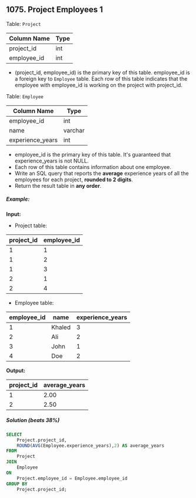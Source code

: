 ## 1075. Project Employees 1

Table: `Project`

| Column Name | Type    |
|-------------|---------|
| project_id  | int     |
| employee_id | int     |

- (project_id, employee_id) is the primary key of this table.
employee_id is a foreign key to `Employee` table.
Each row of this table indicates that the employee with employee_id is working on the project with project_id.

Table: `Employee`

| Column Name      | Type    |
| ---------------- | ------- |
| employee_id      | int     |
| name             | varchar |
| experience_years | int     |

- employee_id is the primary key of this table. It's guaranteed that experience_years is not NULL.
- Each row of this table contains information about one employee.
- Write an SQL query that reports the **average** experience years of all the employees for each project, **rounded to 2 digits**.
- Return the result table in **any order**.
##### Example:

**Input:** 
- Project table:

| project_id | employee_id |
| ---------- | ----------- |
| 1          | 1           |
| 1          | 2           |
| 1          | 3           |
| 2          | 1           |
| 2          | 4           |

- Employee table:

| employee_id | name   | experience_years |
| ----------- | ------ | ---------------- |
| 1           | Khaled | 3                |
| 2           | Ali    | 2                |
| 3           | John   | 1                |
| 4           | Doe    | 2                |

**Output:** 

| project_id | average_years |
| ---------- | ------------- |
| 1          | 2.00          |
| 2          | 2.50          |

##### Solution (beats 38%)

```sql
SELECT 
	Project.project_id, 
	ROUND(AVG(Employee.experience_years),2) AS average_years
FROM 
	Project
JOIN 
	Employee 
ON 
	Project.employee_id = Employee.employee_id
GROUP BY 
	Project.project_id;
```